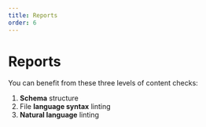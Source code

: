 ```yaml
---
title: Reports
order: 6
---
```


# Reports

You can benefit from these three levels of content checks:

1. **Schema** structure
2. File **language syntax** linting
3. **Natural language** linting
